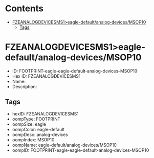 



Contents
========

* [FZEANALOGDEVICESMS1>eagle-default/analog-devices/MSOP10](#fzeanalogdevicesms1eagle-defaultanalog-devicesmsop10)
	* [Tags](#tags)

# FZEANALOGDEVICESMS1>eagle-default/analog-devices/MSOP10

- ID: FOOTPRINT-eagle-eagle-default-analog-devices-MSOP10
- Hex ID: FZEANALOGDEVICESMS1
- Name: 
- Description: 

## Tags

- hexID: FZEANALOGDEVICESMS1
- oompType: FOOTPRINT
- oompSize: eagle
- oompColor: eagle-default
- oompDesc: analog-devices
- oompIndex: MSOP10
- oompName: eagle-default/analog-devices/MSOP10
- oompID: FOOTPRINT-eagle-eagle-default-analog-devices-MSOP10
